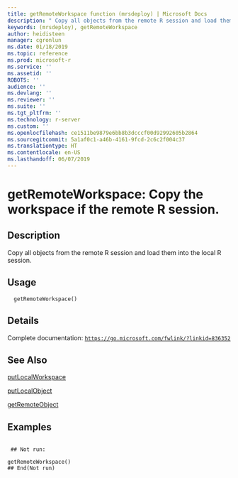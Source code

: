 ```yaml
---
title: getRemoteWorkspace function (mrsdeploy) | Microsoft Docs
description: " Copy all objects from the remote R session and load them into the local R session. "
keywords: (mrsdeploy), getRemoteWorkspace
author: heidisteen
manager: cgronlun
ms.date: 01/18/2019
ms.topic: reference
ms.prod: microsoft-r
ms.service: ''
ms.assetid: ''
ROBOTS: ''
audience: ''
ms.devlang: ''
ms.reviewer: ''
ms.suite: ''
ms.tgt_pltfrm: ''
ms.technology: r-server
ms.custom: ''
ms.openlocfilehash: ce1511be9879e6bb8b3dcccf00d92992605b2864
ms.sourcegitcommit: 5a1af0c1-a46b-4161-9fcd-2c6c2f004c37
ms.translationtype: HT
ms.contentlocale: en-US
ms.lasthandoff: 06/07/2019
---
```

 # <a name="getremoteworkspace-copy-the-workspace-if-the-remote-r-session"></a>getRemoteWorkspace: Copy the workspace if the remote R session. 
 ## <a name="description"></a>Description

Copy all objects from the remote R session and load them into the local R session.


 ## <a name="usage"></a>Usage

```   
  getRemoteWorkspace()

```

 ## <a name="details"></a>Details

Complete documentation: [`https://go.microsoft.com/fwlink/?linkid=836352`](https://go.microsoft.com/fwlink/?linkid=836352)



 ## <a name="see-also"></a>See Also

[putLocalWorkspace](putLocalWorkspace.md)

[putLocalObject](putLocalObject.md)

[getRemoteObject](getRemoteObject.md)

 ## <a name="examples"></a>Examples

 ```

  ## Not run:

getRemoteWorkspace()
 ## End(Not run) 
```

